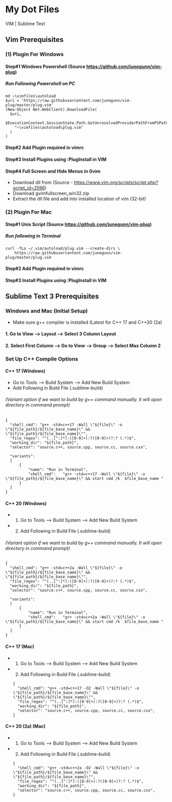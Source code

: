 # My Dot Files
VIM | Sublime Text

## Vim Prerequisites

### (1) Plugin For Windows

#### Step#1 Windows Powershell (Source https://github.com/junegunn/vim-plug)

##### Run Following Powershell on PC
```
md ~\vimfiles\autoload
$uri = 'https://raw.githubusercontent.com/junegunn/vim-plug/master/plug.vim'
(New-Object Net.WebClient).DownloadFile(
  $uri,
  $ExecutionContext.SessionState.Path.GetUnresolvedProviderPathFromPSPath(
    "~\vimfiles\autoload\plug.vim"
  )
)
```
#### Step#2 Add Plugin required in vimrc

#### Step#3 Install Plugins using :PlugInstall in VIM

#### Step#4 Full Screen and Hide Menus in Gvim
  * Download dll from (Source - https://www.vim.org/scripts/script.php?script_id=2596)
  * Download gvimfullscreen_win32.zip
  * Extract the dll file and add into installed location of vim (32-bit)
  

### (2) Plugin For Mac

#### Step#1 Unix Script (Source https://github.com/junegunn/vim-plug)

##### Run following in Terminal

```
curl -fLo ~/.vim/autoload/plug.vim --create-dirs \
    https://raw.githubusercontent.com/junegunn/vim-plug/master/plug.vim
```
#### Step#2 Add Plugin required in vimrc

#### Step#3 Install Plugins using :PlugInstall in VIM


## Sublime Text 3 Prerequisites

### Windows and Mac (Initial Setup)
* Make sure g++ compiler is installed (Latest for C++ 17 and C++20 (2a)

#### 1. Go to View --> Layout --> Select 3 Column Layout
#### 2. Select First Column --> Go to View --> Group --> Select Max Column 2

### Set Up C++ Compile Options

#### C++ 17 (Windows)
  * Go to Tools --> Build System --> Add New Build System
  * Add Following in Build File (.sublime-build)
######  (Variant option if we want to build by g++ command manually. It will open directory in command prompt)
  ```
  {
    "shell_cmd": "g++ -std=c++17 -Wall \"${file}\" -o \"${file_path}/${file_base_name}\" && \"${file_path}/${file_base_name}\"",
    "file_regex": "^(..[^:]*):([0-9]+):?([0-9]+)?:? (.*)$",
    "working_dir": "${file_path}",
    "selector": "source.c++, source.cpp, source.cc, source.cxx",

    "variants":
    [
        {
            "name": "Run in Terminal",
            "shell_cmd":   "g++ -std=c++17 -Wall \"${file}\" -o \"${file_path}/${file_base_name}\" && start cmd /k  $file_base_name "
        }
    ]
  }
  ```
  
#### C++ 20 (Windows)
  * 1. Go to Tools --> Build System --> Add New Build System
  * 2. Add Following in Build File (.sublime-build)
######  (Variant option if we want to build by g++ command manually. It will open directory in command prompt)
  ```
  {
    "shell_cmd": "g++ -std=c++2a -Wall \"${file}\" -o \"${file_path}/${file_base_name}\" && \"${file_path}/${file_base_name}\"",
    "file_regex": "^(..[^:]*):([0-9]+):?([0-9]+)?:? (.*)$",
    "working_dir": "${file_path}",
    "selector": "source.c++, source.cpp, source.cc, source.cxx",

    "variants":
    [
        {
            "name": "Run in Terminal",
            "shell_cmd":   "g++ -std=c++2a -Wall \"${file}\" -o \"${file_path}/${file_base_name}\" && start cmd /k  $file_base_name "
        }
    ]
  }
  ```
  
  #### C++ 17 (Mac)
  * 1. Go to Tools --> Build System --> Add New Build System
  * 2. Add Following in Build File (.sublime-build)
    ```
    {
      "shell_cmd": "g++ -std=c++17 -O2 -Wall \"${file}\" -o \"${file_path}/${file_base_name}\" && \"${file_path}/${file_base_name}\"",
      "file_regex": "^(..[^:]*):([0-9]+):?([0-9]+)?:? (.*)$",
      "working_dir": "${file_path}",
      "selector": "source.c++, source.cpp, source.cc, source.cxx",
    }
    ```
    
  #### C++ 20 (2a) (Mac)
  * 1. Go to Tools --> Build System --> Add New Build System
  * 2. Add Following in Build File (.sublime-build)
    ```
    {
      "shell_cmd": "g++ -std=c++2a -O2 -Wall \"${file}\" -o \"${file_path}/${file_base_name}\" && \"${file_path}/${file_base_name}\"",
      "file_regex": "^(..[^:]*):([0-9]+):?([0-9]+)?:? (.*)$",
      "working_dir": "${file_path}",
      "selector": "source.c++, source.cpp, source.cc, source.cxx",
    }
    ```
